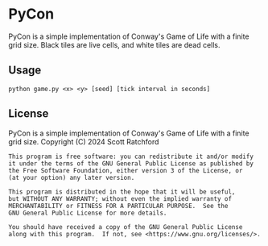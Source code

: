 # PyCon
PyCon is a simple implementation of Conway's Game of Life with a finite grid size. Black tiles are live cells, and white tiles are dead cells.

## Usage
`python game.py <x> <y> [seed] [tick interval in seconds]`

## License
PyCon is a simple implementation of Conway's Game of Life with a finite grid size.
    Copyright (C) 2024 Scott Ratchford

    This program is free software: you can redistribute it and/or modify
    it under the terms of the GNU General Public License as published by
    the Free Software Foundation, either version 3 of the License, or
    (at your option) any later version.

    This program is distributed in the hope that it will be useful,
    but WITHOUT ANY WARRANTY; without even the implied warranty of
    MERCHANTABILITY or FITNESS FOR A PARTICULAR PURPOSE.  See the
    GNU General Public License for more details.

    You should have received a copy of the GNU General Public License
    along with this program.  If not, see <https://www.gnu.org/licenses/>.
